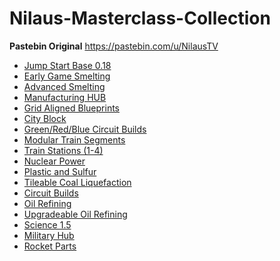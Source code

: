 # Nilaus-Masterclass-Collection
**Pastebin Original** https://pastebin.com/u/NilausTV

* [Jump Start Base 0.18](https://raw.githubusercontent.com/nictou/Nilaus-Masterclass-Collection/master/Pastebin_bak/Jump%20Start%20Base%200.18%20by%20Nilaus%20-%20FACTORIO%20MASTER%20CLASS.txt)
* [Early Game Smelting](https://raw.githubusercontent.com/nictou/Nilaus-Masterclass-Collection/master/Pastebin_bak/Early%20Game%20Smelting%20-%20FACTORIO%20MASTER%20CLASS.txt)
* [Advanced Smelting](https://raw.githubusercontent.com/nictou/Nilaus-Masterclass-Collection/master/Pastebin_bak/Advanced%20Smelting%20-%20FACTORIO%20MASTER%20CLASS.txt)
* [Manufacturing HUB ](https://raw.githubusercontent.com/nictou/Nilaus-Masterclass-Collection/master/Pastebin_bak/Manufacturing%20HUB%20by%20Nilaus%20-%20FACTORIO%20MASTER%20CLASS.txt)
* [Grid Aligned Blueprints](https://raw.githubusercontent.com/nictou/Nilaus-Masterclass-Collection/master/Pastebin_bak/Grid%20Aligned%20Blueprints%20-%20FACTORIO%20MASTER%20CLASS%20by%20Nilaus.txt)
* [City Block](https://raw.githubusercontent.com/nictou/Nilaus-Masterclass-Collection/master/Pastebin_bak/City%20Block%20-%20FACTORIO%20MASTER%20CLASS%20by%20Nilaus.txt)
* [Green/Red/Blue Circuit Builds](https://raw.githubusercontent.com/nictou/Nilaus-Masterclass-Collection/master/Pastebin_bak/GreenRedBlue%20Circuit%20Designs%20by%20Nilaus%20-%20FACTORIO%20MASTER%20C.txt)
* [Modular Train Segments](https://raw.githubusercontent.com/nictou/Nilaus-Masterclass-Collection/master/Pastebin_bak/Modular%20Train%20Segment%20-%20FACTORIO%20MASTER%20CLASS%20by%20Nilaus.txt)
* [Train Stations (1-4)](https://raw.githubusercontent.com/nictou/Nilaus-Masterclass-Collection/master/Pastebin_bak/Train%20Stations%20(1-4)%20-%20FACTORIO%20MASTER%20CLASS.txt)
* [Nuclear Power](https://raw.githubusercontent.com/nictou/Nilaus-Masterclass-Collection/master/Pastebin_bak/Nuclear%20Power%20by%20Nilaus%20-%20FACTORIO%20MASTER%20CLASS.txt)
* [Plastic and Sulfur]( https://raw.githubusercontent.com/nictou/Nilaus-Masterclass-Collection/master/Pastebin_bak/Plastic%20and%20Sulfur%20by%20Nilaus%20-%20FACTORIO%20MASTER%20CLASS.txt)
* [Tileable Coal Liquefaction](https://raw.githubusercontent.com/nictou/Nilaus-Masterclass-Collection/master/Pastebin_bak/Tileable%20Coal%20Liquefactio%20by%20Nilaus%20-%20FACTORIO%20MASTER%20CLASS.txt)
* [Circuit Builds](https://raw.githubusercontent.com/nictou/Nilaus-Masterclass-Collection/master/Pastebin_bak/Circuit%20Builds%20by%20Nilaus%20-%20FACTORIO%20MASTER%20CLASS.txt)
* [Oil Refining](https://raw.githubusercontent.com/nictou/Nilaus-Masterclass-Collection/master/Pastebin_bak/Oil%20Refining%20by%20Nilaus%20-%20FACTORIO%20MASTER%20CLASS.txt)
* [Upgradeable Oil Refining](https://raw.githubusercontent.com/nictou/Nilaus-Masterclass-Collection/master/Pastebin_bak/Upgradeable%20Oil%20Refining%20by%20Nilaus.txt)
* [Science 1.5](https://raw.githubusercontent.com/nictou/Nilaus-Masterclass-Collection/master/Pastebin_bak/Science%201.5%20%20sec%20by%20Nilaus%20-%20FACTORIO%20MASTER%20CLASS.txt)
* [Military Hub](https://raw.githubusercontent.com/nictou/Nilaus-Masterclass-Collection/master/Pastebin_bak/Military%20Hub%20-%20FACTORIO%20MASTER%20CLASS%20by%20Nilaus.txt)
* [Rocket Parts](https://raw.githubusercontent.com/nictou/Nilaus-Masterclass-Collection/master/Pastebin_bak/Rocket%20Parts%20-%20FACTORIO%20MASTER%20CLASS.txt)
